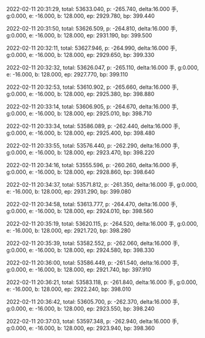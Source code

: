2022-02-11 20:31:29, total: 53633.040, p: -265.740, delta:16.000 手, g:0.000, e: -16.000, b: 128.000, ep: 2929.780, bp: 399.440

2022-02-11 20:31:50, total: 53626.509, p: -264.810, delta:16.000 手, g:0.000, e: -16.000, b: 128.000, ep: 2931.190, bp: 399.500

2022-02-11 20:32:11, total: 53627.946, p: -264.990, delta:16.000 手, g:0.000, e: -16.000, b: 128.000, ep: 2929.650, bp: 399.330

2022-02-11 20:32:32, total: 53626.047, p: -265.110, delta:16.000 手, g:0.000, e: -16.000, b: 128.000, ep: 2927.770, bp: 399.110

2022-02-11 20:32:53, total: 53610.902, p: -265.660, delta:16.000 手, g:0.000, e: -16.000, b: 128.000, ep: 2925.380, bp: 398.880

2022-02-11 20:33:14, total: 53606.905, p: -264.670, delta:16.000 手, g:0.000, e: -16.000, b: 128.000, ep: 2925.010, bp: 398.710

2022-02-11 20:33:34, total: 53586.089, p: -262.440, delta:16.000 手, g:0.000, e: -16.000, b: 128.000, ep: 2925.400, bp: 398.480

2022-02-11 20:33:55, total: 53576.440, p: -262.290, delta:16.000 手, g:0.000, e: -16.000, b: 128.000, ep: 2923.470, bp: 398.220

2022-02-11 20:34:16, total: 53555.596, p: -260.260, delta:16.000 手, g:0.000, e: -16.000, b: 128.000, ep: 2928.860, bp: 398.640

2022-02-11 20:34:37, total: 53571.812, p: -261.350, delta:16.000 手, g:0.000, e: -16.000, b: 128.000, ep: 2931.290, bp: 399.080

2022-02-11 20:34:58, total: 53613.777, p: -264.470, delta:16.000 手, g:0.000, e: -16.000, b: 128.000, ep: 2924.010, bp: 398.560

2022-02-11 20:35:19, total: 53620.115, p: -264.520, delta:16.000 手, g:0.000, e: -16.000, b: 128.000, ep: 2921.720, bp: 398.280

2022-02-11 20:35:39, total: 53582.552, p: -262.060, delta:16.000 手, g:0.000, e: -16.000, b: 128.000, ep: 2924.580, bp: 398.330

2022-02-11 20:36:00, total: 53586.449, p: -261.540, delta:16.000 手, g:0.000, e: -16.000, b: 128.000, ep: 2921.740, bp: 397.910

2022-02-11 20:36:21, total: 53583.118, p: -261.840, delta:16.000 手, g:0.000, e: -16.000, b: 128.000, ep: 2922.240, bp: 398.010

2022-02-11 20:36:42, total: 53605.700, p: -262.370, delta:16.000 手, g:0.000, e: -16.000, b: 128.000, ep: 2923.550, bp: 398.240

2022-02-11 20:37:03, total: 53597.348, p: -262.940, delta:16.000 手, g:0.000, e: -16.000, b: 128.000, ep: 2923.940, bp: 398.360